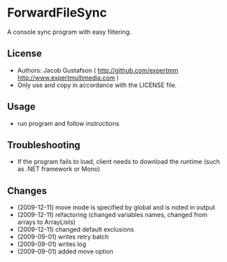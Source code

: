# ForwardFileSync
A console sync program with easy filtering.

## License
* Authors: Jacob Gustafson ( http://github.com/expertmm http://www.expertmultimedia.com )
* Only use and copy in accordance with the LICENSE file.

## Usage
* run program and follow instructions

## Troubleshooting
* If the program fails to load, client needs to download the runtime (such as .NET framework or Mono)

## Changes
* (2009-12-11) move mode is specified by global and is noted in output
* (2009-12-11) refactoring (changed variables names, changed from arrays to ArrayLists)
* (2009-12-11) changed default exclusions
* (2009-09-01) writes retry batch
* (2009-09-01) writes log
* (2009-09-01) added move option
